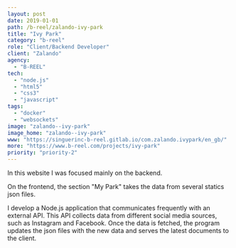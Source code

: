 ```yaml
---
layout: post
date: 2019-01-01
path: /b-reel/zalando-ivy-park
title: "Ivy Park"
category: "b-reel"
role: "Client/Backend Developer"
client: "Zalando"
agency:
  - "B-REEL"
tech:
  - "node.js"
  - "html5"
  - "css3"
  - "javascript"
tags:
  - "docker"
  - "websockets"
image: "zalando--ivy-park"
image_home: "zalando--ivy-park"
www: "https://singuerinc-b-reel.gitlab.io/com.zalando.ivypark/en_gb/"
more: "https://www.b-reel.com/projects/ivy-park"
priority: "priority-2"
---
```


In this website I was focused mainly on the backend.

On the frontend, the section "My Park" takes the data from several statics json files.

I develop a Node.js application that communicates frequently with an external API.
This API collects data from different social media sources, such as Instagram and Facebook.
Once the data is fetched, the program updates the json files with the new data and serves the latest documents to the client.
